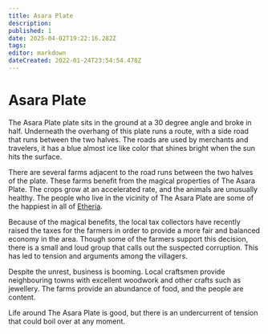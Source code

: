 ```yaml
---
title: Asara Plate
description: 
published: 1
date: 2025-04-02T19:22:16.282Z
tags: 
editor: markdown
dateCreated: 2022-01-24T23:54:54.478Z
---
```


# Asara Plate
The Asara Plate plate sits in the ground at a 30 degree angle and broke in half. Underneath the overhang of this plate runs a route, with a side road that runs between the two halves. The roads are used by merchants and travelers, it has a blue almost ice like color that shines bright when the sun hits the surface.

There are several farms adjacent to the road runs between the two halves of the plate. These farms benefit from the magical properties of The Asara Plate. The crops grow at an accelerated rate, and the animals are unusually healthy. The people who live in the vicinity of The Asara Plate are some of the happiest in all of [Etheria](/etheria.md).

Because of the magical benefits, the local tax collectors have recently raised the taxes for the farmers in order to provide a more fair and balanced economy in the area. Though some of the farmers support this decision, there is a small and loud group that calls out the suspected corruption. This has led to tension and arguments among the villagers.

Despite the unrest, business is booming. Local craftsmen provide neighbouring towns with excellent woodwork and other crafts such as jewellery. The farms provide an abundance of food, and the people are content.

Life around The Asara Plate is good, but there is an undercurrent of tension that could boil over at any moment.
